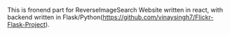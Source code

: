 This is fronend part for ReverseImageSearch Website written in react, with backend written in Flask/Python(https://github.com/vinaysingh7/Flickr-Flask-Project).

